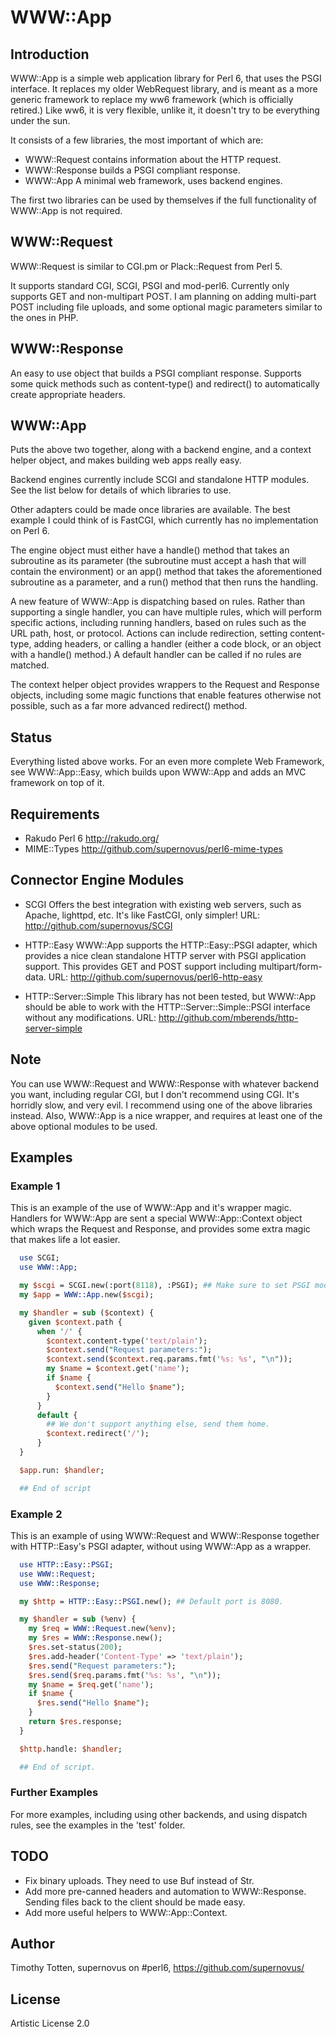 # WWW::App

## Introduction

WWW::App is a simple web application library for Perl 6, that uses
the PSGI interface. It replaces my older WebRequest library, and is
meant as a more generic framework to replace my ww6 framework (which
is officially retired.) Like ww6, it is very flexible, unlike it, it
doesn't try to be everything under the sun.

It consists of a few libraries, the most important of which are:

  * WWW::Request   contains information about the HTTP request.
  * WWW::Response  builds a PSGI compliant response.
  * WWW::App       A minimal web framework, uses backend engines.

The first two libraries can be used by themselves if the full functionality
of WWW::App is not required.

## WWW::Request

WWW::Request is similar to CGI.pm or Plack::Request from Perl 5.

It supports standard CGI, SCGI, PSGI and mod-perl6.
Currently only supports GET and non-multipart POST.
I am planning on adding multi-part POST including file uploads,
and some optional magic parameters similar to the ones in PHP.

## WWW::Response

An easy to use object that builds a PSGI compliant response.
Supports some quick methods such as content-type() and
redirect() to automatically create appropriate headers.

## WWW::App

Puts the above two together, along with a backend engine,
and a context helper object, and makes building web apps really easy.

Backend engines currently include SCGI and standalone HTTP modules.
See the list below for details of which libraries to use.

Other adapters could be made once libraries are available.
The best example I could think of is FastCGI, which currently
has no implementation on Perl 6.

The engine object must either have a handle() method that takes
an subroutine as its parameter (the subroutine must accept a hash that
will contain the environment) or an app() method that takes
the aforementioned subroutine as a parameter, and a run() method that
then runs the handling.

A new feature of WWW::App is dispatching based on rules.
Rather than supporting a single handler, you can have multiple
rules, which will perform specific actions, including running
handlers, based on rules such as the URL path, host, or protocol.
Actions can include redirection, setting content-type, adding headers,
or calling a handler (either a code block, or an object with a 
handle() method.) A default handler can be called if no rules are matched.

The context helper object provides wrappers to the Request and Response objects,
including some magic functions that enable features otherwise not possible,
such as a far more advanced redirect() method.

## Status

Everything listed above works. For an even more complete Web Framework, see
WWW::App::Easy, which builds upon WWW::App and adds an MVC framework on top of it.

## Requirements

 * Rakudo Perl 6
   http://rakudo.org/
 * MIME::Types
   http://github.com/supernovus/perl6-mime-types

## Connector Engine Modules

  * SCGI
    Offers the best integration with existing web servers, such as
    Apache, lighttpd, etc. It's like FastCGI, only simpler!
    URL: http://github.com/supernovus/SCGI

  * HTTP::Easy
    WWW::App supports the HTTP::Easy::PSGI adapter, which provides a nice
    clean standalone HTTP server with PSGI application support.
    This provides GET and POST support including multipart/form-data.
    URL: http://github.com/supernovus/perl6-http-easy

  * HTTP::Server::Simple
    This library has not been tested, but WWW::App should be able to work with
    the HTTP::Server::Simple::PSGI interface without any modifications.
    URL: http://github.com/mberends/http-server-simple

## Note

You can use WWW::Request and WWW::Response with whatever backend
you want, including regular CGI, but I don't recommend using CGI.
It's horridly slow, and very evil. I recommend using one of the above
libraries instead. Also, WWW::App is a nice wrapper, and requires at
least one of the above optional modules to be used.

## Examples

### Example 1

This is an example of the use of WWW::App and it's wrapper magic.
Handlers for WWW::App are sent a special WWW::App::Context object
which wraps the Request and Response, and provides some extra magic
that makes life a lot easier.

```perl
  use SCGI;
  use WWW::App;

  my $scgi = SCGI.new(:port(8118), :PSGI); ## Make sure to set PSGI mode!
  my $app = WWW::App.new($scgi);

  my $handler = sub ($context) {
    given $context.path {
      when '/' {
        $context.content-type('text/plain');
        $context.send("Request parameters:");
        $context.send($context.req.params.fmt('%s: %s', "\n"));
        my $name = $context.get('name');
        if $name {
          $context.send("Hello $name");
        }
      }
      default {
        ## We don't support anything else, send them home.
        $context.redirect('/');
      }
  }

  $app.run: $handler;

  ## End of script
```

### Example 2

This is an example of using WWW::Request and WWW::Response together with
HTTP::Easy's PSGI adapter, without using WWW::App as a wrapper.

```perl
  use HTTP::Easy::PSGI;
  use WWW::Request;
  use WWW::Response;

  my $http = HTTP::Easy::PSGI.new(); ## Default port is 8080.

  my $handler = sub (%env) {
    my $req = WWW::Request.new(%env);
    my $res = WWW::Response.new();
    $res.set-status(200);
    $res.add-header('Content-Type' => 'text/plain');
    $res.send("Request parameters:");
    $res.send($req.params.fmt('%s: %s', "\n"));
    my $name = $req.get('name');
    if $name {
      $res.send("Hello $name");
    }
    return $res.response;
  }

  $http.handle: $handler;

  ## End of script.
```

### Further Examples

For more examples, including using other backends, and
using dispatch rules, see the examples in the 'test' folder.

## TODO

  * Fix binary uploads. They need to use Buf instead of Str.
  * Add more pre-canned headers and automation to WWW::Response.
    Sending files back to the client should be made easy.
  * Add more useful helpers to WWW::App::Context.

## Author

Timothy Totten, supernovus on #perl6, https://github.com/supernovus/

## License

Artistic License 2.0

